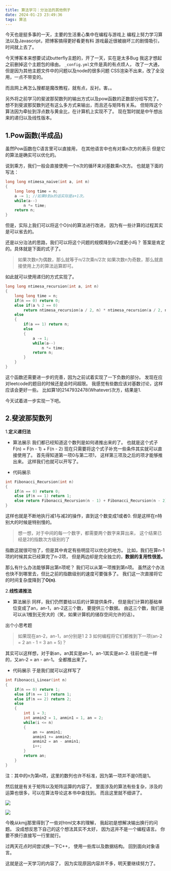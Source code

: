 ```yaml
---
title: 算法学习：分治法的其他例子
date: 2024-01-23 23:49:36
tags: 算法
---
```


今天也是挺多事的一天，主要的生活重心集中在编程与游戏上
编程上努力学习算法以及Javascript，把博客搞得更好看更有料
游戏最近很被崩坏三的剧情吸引，时间就上去了。
<!--more-->

今天博客本来想要试试butterfly主题的，开了一天，实在是太多Bug
我这才想起之前删掉这个主题包的缘由。
`_config.yml`文件是真的有点烦人，
改了一大通，但是因为其他主题文件中的问题以及node的很多问题
CSS渲染不出来，改了全没用，一点不带变的。

而且网上再怎么搜都是魔改教程，就有点，反衬。害。。

另外将之前学习的斐波那契数列的输出方式以及pow函数的正数部分给写完了。
想不到斐波那契数列还有这么多方式来输出，而且还与矩阵有关系。
但矩阵这个算法因为牵扯到浮点数与黄金比，在计算机上实现不了。
现在暂时就是中午想出来的递归以及线性版本。

## 1.Pow函数(半成品)

虽然Pow函数在C语言里可以直接用，
在其他语言中也有对乘n次方的表示
但是它的算法是确实可以优化的。

<!--之所以说是半成品，是因为它只能算正数次幂-->

说到乘方，我们一般会直接使用一个n次的循环来对基数乘n次方。
也就是下面的写法：
```C
long long ntimesa_naive(int a, int n)
{
    long long time = n;
    a -= 1; //如果0到a的话实际是a+1次。
    while(a--)
        n *= time;
    return n;
}
```

但是，实际上我们可以将这个O(n)的算法进行改进，
因为有一些计算的过程其实是可以省去的。

还是以分治法的思路，我们可以将这个问题的规模降到n/2或更小吗？
答案是肯定的。具体就是下面的式子了。

>如果次数n为偶数，那么就等于n/2次乘n/2次
>如果次数n为奇数，那么就直接使用上方的算法运算即可。

如此就可以使用递归的方式实现了。

```C
long long ntimesa_recursion(int a, int n)
{
    long long time = n;
    if(n == 0) return 0;
    else if(a % 2 == 0)
        return ntimesa_recursion(a / 2, n) * ntimesa_recursion(a / 2, n);
    else
    {
        if(a == 1) return n;
        else 
        {
            a -= 1;
            while(a--)
                n *= time;
            return n;
        }
    }
}
```

这个函数还需要进一步的完善，因为之前试着实现了一下负数的部分。
发现在应对leetcode的题目的时候还是会时间超限。
我感觉有些数应该对基数讨论，这样应该会更好一些。
比如算1的2147932478(Whatever)次方，结果是1.

今天试着进一步实现一下吧。
## 2.斐波那契数列
1.**定义递归法**
+ 算法展示
    我们都已经知道这个数列是如何递推出来的了。
    也就是这个式子 F(n) = F(n - 1) + F(n - 2)
    现在只需要将这个式子补充一些条件其实就可以直接使用了。
    首先得知道第一项0与第二项1，
    这样第三项及之后的项才能够推出来。
    这样我们也就可以开写了。

+ 代码展示
```C
int Fibonacci_Recursion(int n)
{
    if(n == 0) return 0;
    else if(n == 1) return 1;
    else return Fibonacci_Recursion(n - 1) + Fibonacci_Recursion(n - 2);
}
```

这样也就是不断地执行减1与减2的操作，直到这个数变成1或者0.
但是这样在n特别大的时候是特别慢的。

>想一想，对于中间的每一个数字，都需要两个数字来算出来，
>这个结果已经是2的指数次方级别的了

指数这就很可怕了，但是其中肯定有些明显可以优化的地方。
    比如，我们在算n-1项的时候其实已经算完了n-2项，
    但是两边却是完全独立的，**数据的复用性很差。**

那么有什么办法能够算出第n项呢？
我们可以从第一项推到第n项。
虽然这个办法也快不到哪里去，但比之前的指数级别的速度可要强多了。
我们这一次直接将它的时间复杂度降到了**O(n)**.

2.**线性递推法**
+ 算法展示
同样，我们仍然要给以后的计算提供条件，
但是我们计算的基础单位变成了an，an-1，an-2这三个数，
要提供三个数据。
由这三个数，我们是可以从1推到无穷大的（笑，如果计算机的储存空间允许的话）。

出个小思考题
>如果现在an-2，an-1，an分别是1 2 3
>如何编程将它们都推到下一项(an-2 = 2 an - 1 = 3 an = 5)？

其实可以这样想，对于新an，an其实是an-1，an-1其实是an-2.
往前也是一样的，又an-2 = an - an-1。
全都推出来了。

+ 代码展示
于是我们就可以这样写了
```C
int Fibonacci_Linear(int n)
{
    if(n == 0) return 1;
    else if(n == 1) return 1;
    else if(n == 2) return 2;
    else
    {
        int i = 3;
        int anmin2 = 1, anmin1 = 1, an = 2;
        while(i <= n)
        {
            an += anmin1;
            anmin1 += anmin2;
            anmin2 = an - anmin1;
            i++;
        }
        return an;
    }
}
```

注：其中的n为第n项，这里的数列也许不标准，因为第一项并不是0而是1。

然后就是有关于矩阵以及矩阵运算的内容了。
里面涉及的算法有些复杂，涉及的运算也很多，可以在算法导论这本书中查找到。
而且这里就不细讲了。

![](/img/recursionsquaring.png)

![](/img/stlssalgo.png)

今晚从kmjj那里得到了一些对html文本的理解，
我起初是想解决输出换行的问题。
没成想反思下自己的这个想法其实不太好，
因为这并不是一个编程语言。
你要不换行直接写一行里就行。

过两天花点时间尝试换一下C++，
使用一些库以及数据结构。
回到面向对象语言。

这就是这一天学习的内容了，
因为实现原因内容并不多，明天要继续努力了。
